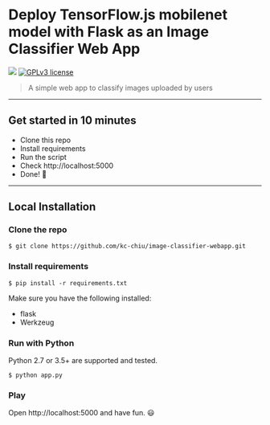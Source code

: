 # Deploy TensorFlow.js mobilenet model with Flask as an Image Classifier Web App

[![](https://img.shields.io/badge/python-2.7%2C%203.5%2B-green.svg)]()
[![GPLv3 license](https://img.shields.io/badge/License-GPLv3-blue.svg)](http://perso.crans.org/besson/LICENSE.html)

> A simple web app to classify images uploaded by users

------------------

## Get started in 10 minutes

- Clone this repo 
- Install requirements
- Run the script
- Check http://localhost:5000
- Done! :tada:

------------------

## Local Installation

### Clone the repo
```shell
$ git clone https://github.com/kc-chiu/image-classifier-webapp.git
```

### Install requirements

```shell
$ pip install -r requirements.txt
```

Make sure you have the following installed:
- flask
- Werkzeug

### Run with Python

Python 2.7 or 3.5+ are supported and tested.

```shell
$ python app.py
```

### Play

Open http://localhost:5000 and have fun. :smiley:

